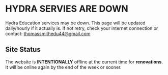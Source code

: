 # HYDRA SERVIES ARE DOWN
Hydra Education services may be down. This page will be updated daily/hourly if it actually is. If not retry, check your internet connection or contact: thomassmithedu44@gmail.com

## Site Status
The website is **INTENTIONALLY** offline at the current time for **renovations.** It will be online again by the end of the week or sooner.
